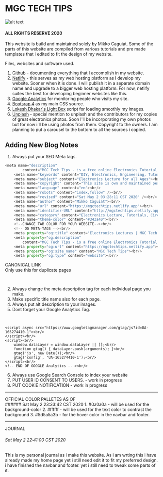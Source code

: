 
# MGC TECH TIPS 
![alt text](https://mgctechtips.netlify.app/images/LOGO%20WITH%20BACKGROUND/LOGO-BG.png "MGC TECH TIPS")
#### ALL RIGHTS RESERVE 2020

This website is build and maintained solely by Mikko Caguiat.
Some of the parts of this website are compiled from various tutorials and pre made templates
that i edited to fit the design of my website.

Files, websites and software used.
1. [Github](https://github.com/) - documenting everything that I accomplish in my website.
2. [Netlify](https://netlify.com/) - this serves as my web hosting platform as I develop my website. Sooner when it is done. I will publish it in a separate domain name and upgrade to a bigger web hosting platform. For now, netlify suites the best for developing beginner websites like this.
3. [Google Analytics](https://analytics.google.com/analytics/web/) for monitoring people who visits my site.
4. [Bootsrap 4](https://getbootstrap.com/) as my main CSS source.
5. [Lokesh Dhakar's Light Box](https://lokeshdhakar.com/projects/lightbox2/) script for loading smoothly my images. 
6. [Unplash](https://unsplash.com/) - special mention to unplash and the contributors for my copies of great electronics photos. Soon I'll be incorporating my own photos but for now i'll be using photos from them. Copyright to the owners. I am planning to put a carousel to the bottom to all the sources i copied. 



## Adding New Blog Notes
1. Always put your SEO Meta tags.
    <br/>
```python
<meta name="description"
        content="MGC Tech Tips - is a free online Electronics Tutorial Resource for beginners, hobbyist and students who want to pursue a field in Electronics. This site is a collection of all the note-lectures, circuits and electronic projects that i compiled here in MGC Tech Tips site."><br/>
    <meta name="keywords" content="DIY, Electronics, Engineering, Tutorial"><br/>
    <meta name="subject" content="Electronics Lecture for all Ages"><br/>
    <meta name="copyright" content="This site is own and maintained personally by MGC Tech Tips Groups"><br/>
    <meta name="language" content="en"><br/>
    <meta name="robots" content="index,follow" /><br/>
    <meta name="revised" content="Sat May 2 03:28:11 CST 2020" /><br/>
    <meta name="author" content="Mikko Caguiat"><br/>
    <meta name="url" content="https://mgctechtips.netlify.app"><br/>
    <meta name="identifier-URL" content="http://mgctechtips.netlify.app"><br/>
    <meta name="category" content="Electronics Lecture, Tutorials, Circuits, and DIY Projects"><br/>
    <meta name="theme-color" content="#343a40"><br/>
    <!--CHANGE TAB COLOR FOR YOUR WEBSITE--><br/>
    <!-- OG META-TAGS --><br/>
    <meta property="og:title" content="Electronics Lectures | MGC Tech Tips"><br/>
    <meta property="og:description"
        content="MGC Tech Tips - is a free online Electronics Tutorial Resource for beginners, hobbyist and students who want to pursue a field in Electronics. This site is a collection of all the note-lectures, circuits and electronic projects that i compiled here in MGC Tech Tips site."><br/>
    <meta property="og:url" content="https://mgctechtips.netlify.app"><br/>
    <meta property="og:site_name" content="MGC Tech Tips"><br/>
    <meta property="og:type" content="website"><br/>
```
CANONICAL LINK<br/>
Only use this for duplicate pages<br/>
<link rel="canonical" href="https://mgctechtips.netlify.app"><br/>

2. Always change the meta description tag for each individual page you make.
3. Make specific title name also for each page.
4. Always put alt description to your images.
5. Dont forget your Google Analytics Tag.<br/>
<!-- Global site tag (gtag.js) - Google Analytics --><br/>
    <script async src="https://www.googletagmanager.com/gtag/js?id=UA-165274410-1"><br/>
    </script><br/>
    <script><br/>
        window.dataLayer = window.dataLayer || [];<br/>
        function gtag() { dataLayer.push(arguments); }<br/>
        gtag('js', new Date());<br/>
        gtag('config', 'UA-165274410-1');<br/>
    </script><br/>
    <!-- END OF GOOGLE Analytics -- ><br/>
6. Always use Google Search Console to index your website
7. PUT USER ID CONSENT TO USERS. - work in progress
8. PUT COOKIE NOTIFICATION - work in progress
<hr/>
OFFICIAL COLOR PALLETES AS OF <br/>
###### Sat May 2 23:33:42 CST 2020
1. #0a0a0a - will be used for the background-color
2. #ffffff -  will be used for the text color to contrast the background
3. #5d5a5a3b - for the hover color in the navbar and footer.<!--EDITING THIS SOON IF NOT GOOD FOR THE DESIGN-->
 
<hr/>
JOURNAL

###### Sat May 2 22:41:00 CST 2020

This is my personal journal as i make this website. As i am 
wrting this i have already made my home page yet i still need edit it to fit my preferred design. i have finished the navbar and footer. yet i still need to tweak some parts of it.






  


